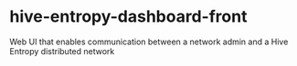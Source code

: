 # hive-entropy-dashboard-front
Web UI that enables communication between a network admin and a Hive Entropy distributed network 
